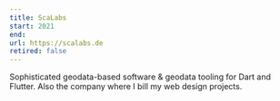 ```yaml
---
title: ScaLabs
start: 2021
end: 
url: https://scalabs.de
retired: false
---
```


Sophisticated geodata-based software & geodata tooling for Dart and Flutter.
Also the company where I bill my web design projects.